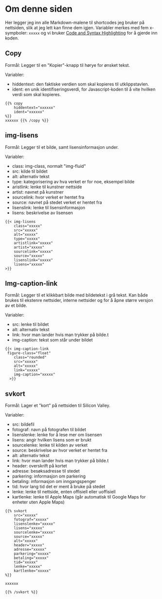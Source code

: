 # Om denne siden

Her legger jeg inn alle Markdown-malene til shortcodes jeg bruker på nettsiden, slik at jeg lett kan finne dem igjen. Variabler merkes med fem x-sympboler: ```xxxxx``` og vi bruker
[Code and Syntax Highlighting](https://github.com/adam-p/markdown-here/wiki/Markdown-Cheatsheet#code-and-syntax-highlighting)
for å gjerde inn koden.

## Copy

Formål: Legger til en "Kopier"-knapp til hørye for ønsket tekst.

Variabler:
- hiddentext: den faktiske verdien som skal kopieres til utklippstavlen.
- ident: en unik identifiseringsverdi, for Javascript-koden til å vite hvilken verdi som skal kopieres.

```
{{% copy
	hiddentext="xxxxxx"
	ident="xxxxxx"
%}}
xxxxxx {{% /copy %}}
```

## img-lisens

Formål: Legger til et bilde, samt lisensinformasjon under.

Variabler:
- class: img-class, normalt "img-fluid"
- src: kilde til bildet
- alt: alternativ tekst
- type: kategorisering av hva verket er for noe, eksempel bilde
- aristlink: lenke til kunstner nettside
- artist: navnet på kunstner
- sourcelink: hvor verket er hentet fra
- source: navnet på stedet verket er hentet fra
- lisenslink: lenke til lisensinformasjon
- lisens: beskrivelse av lisensen

```
{{< img-lisens
	class="xxxxx"
	src="xxxxx"
	alt="xxxxx"
	type="xxxxx"
	artistlink="xxxxx"
	artist="xxxxx"
	sourcelink="xxxxx"
	source="xxxxx"
	lisenslink="xxxxx"
	lisens="xxxxx"
>}}
```

## Img-caption-link

Formål: Legger til et klikkbart bilde med bildetekst i grå tekst. Kan både brukes til ekstenre nettsider, interne nettsider
og for å åpne større versjon av et bilde.

Variabler:
- src: lenke til bildet
- alt: alternativ tekst
- link: hvor man lander hvis man trykker på bilde.t
- img-caption: tekst som står under bildet

```
{{< img-caption-link
 figure-class="float"
    class="rounded"
    src="xxxxx"
    alt="xxxxx"
    link="xxxxx"
    img-caption="xxxxx"
  >}}
```

## svkort

Formål: Lager et "kort" på nettsiden til Silicon Valley.

Variabler:
- src: bildefil
- fotograf: navn på fotografen til bildet
- lisenslenke: lenke for å lese mer om lisensen
- lisens: angir hvilken lisens som er brukt
- sourcelenke: lenke til kilden av verket
- source: beskrivelse av hvor verket er hentet fra
- alt: alternativ tekst
- link: hvor man lander hvis man trykker på bilde.t
- header: overskrift på kortet
- adresse: besøksadresse til stedet
- parkering: informasjon om parkering
- betaling: informasjon om inngangspenger
- tid: hvor lang tid det er ment å bruke på stedet
- lenke: lenke til nettside, enten offisiell eller uoffisiell
- kartlenke: lenke til Apple Maps (går automatisk til Google Maps for enheter uten Apple Maps)

```
{{% svkort
	src="xxxxx"
	fotograf="xxxxx"
	lisenslenke="xxxxx"
	lisens="xxxxx"
	sourcelenke="xxxxx"
	source="xxxxx"
	alt="xxxxx"
	header="xxxxx"
	adresse="xxxxx"
	parkering="xxxxx"
	betaling="xxxxx"
	tid="xxxxx"
	lenke="xxxxx"
	kartlenke="xxxxx"
%}}

xxxxxx

{{% /svkort %}}
```
